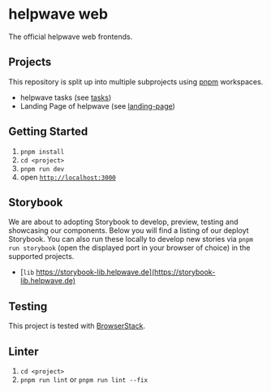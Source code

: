 # helpwave web

The official helpwave web frontends.

## Projects 
This repository is split up into multiple subprojects using [pnpm](https://pnpm.io) workspaces.
- helpwave tasks (see [tasks](/tasks))
- Landing Page of helpwave (see [landing-page](/landing-page))

## Getting Started
1. `pnpm install`
1. `cd <project>`
1. `pnpm run dev`
1. open [`http://localhost:3000`](http://localhost:3000)

## Storybook

We are about to adopting Storybook to develop, preview, testing and showcasing our components. Below you will find a listing of our deployt Storybook. You can also run these locally to develop new stories via `pnpm run storybook` (open the displayed port in your browser of choice) in the supported projects.

- [`lib` https://storybook-lib.helpwave.de](https://storybook-lib.helpwave.de)

## Testing
This project is tested with [BrowserStack](https://www.browserstack.com).

## Linter
1. `cd <project>`
1. `pnpm run lint` or `pnpm run lint --fix`
